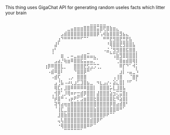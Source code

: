 This thing uses GigaChat API for generating random useles facts which litter your brain

⠀⠀⠀⠀⠀⠀⠀⠀⠀⠀⠀⠀⠀⠀⠀⠀⠀⠀⠀⠀⠀⠀⠀⠀⠀⠀⣀⣀⣀⣀⣀
⠀⠀⠀⠀⠀⠀⠀⠀⠀⠀⠀⠀⠀⠀⠀⠀⠀⠀⠀⣀⣤⣶⣶⣶⣿⣿⣿⣿⣭⣿⢟⣿⣷⣶⣄
⠀⠀⠀⠀⠀⠀⠀⠀⠀⠀⠀⠀⠀⠀⠀⠀⠀⣠⣾⣿⣿⣿⣿⣿⣿⣿⣿⣿⡿⢡⢾⣷⣿⣿⣿⣻⣦⣄
⠀⠀⠀⠀⠀⠀⠀⠀⠀⠀⠀⠀⠀⠀⠀⠀⣰⠙⠛⠛⠛⠛⠛⠋⠉⠁⠀⠀⠀⠀⠛⠛⣟⣻⣿⣟⣛⣟⣧
⠀⠀⠀⠀⠀⠀⠀⠀⠀⠀⠀⠀⠀⠀⠀⣼⠃⠀⠀⠀⠀⠀⠀⠀⠀⠀⠀⠀⠀⠀⠀⠘⢿⣿⣿⣟⣻⣿⣿⣧
⠀⠀⠀⠀⠀⠀⠀⠀⠀⠀⠀⠀⠀⠀⢰⠃⠀⠀⠀⠀⠀⠀⠀⠀⠀⠀⠀⠀⠀⠀⠠⣬⡈⣻⣻⣿⣿⣯⣿⣿⡀
⠀⠀⠀⠀⠀⠀⠀⠀⠀⠀⠀⠀⠀⠀⠈⠀⠀⣶⠀⡀⠤⣀⣤⣴⣶⣭⣤⣄⠀⠀⠀⠀⠉⢩⣷⣻⣿⣿⣿⣿⡇
⠀⠀⠀⠀⠀⠀⠀⠀⠀⠀⠀⠀⠀⠀⠀⣠⣴⡘⢷⣶⠿⣿⣿⣯⣭⣤⣤⡉⠁⠀⠀⠀⠀⠀⢉⣿⣶⣾⣿⢿⡇
⠀⠀⠀⠀⠀⠀⠀⠀⠀⠀⠀⠀⢰⡿⠿⣿⣿⣇⡀⠀⠀⣿⣿⣿⣟⣫⣩⡩⢉⡀⠀⠀⠀⠀⠀⠿⡏⠙⠁⠺⡅
⠀⠀⠀⠀⠀⠀⠀⠀⠀⠀⠀⠀⠀⠠⣾⠿⣿⠇⠀⠀⠀⠙⣿⣿⡿⠛⠁⠀⠀⠀⠀⠀⠀⠀⠀⣰⡇⠠⣤⣀⠱
⠀⠀⠀⠀⠀⠀⠀⠀⠀⠀⠀⠀⠀⠀⠠⣾⢏⠀⠀⢀⡠⠀⣿⣿⣿⠀⠀⠀⠀⠀⠀⠀⠀⢠⢸⣿⠀⠀⠈⣿⡟
⠀⠀⠀⠀⠀⠀⠀⠀⠀⠀⠀⠀⠀⠀⠀⣠⢘⣧⠠⠴⢆⣰⣋⣹⣿⣦⣀⠀⠲⣆⣠⡔⠄⣵⣅⣿⡇⠘⠋⠀⠁
⠀⠀⠀⠀⠀⠀⠀⠀⠀⠀⠀⠀⠀⠀⠀⢿⣏⡄⣸⣿⠿⠿⠿⠿⠿⣿⣿⡇⠀⣿⣿⣿⡥⣇⣸⣿⣧
⠀⠀⠀⠀⠀⠀⠀⠀⠀⠀⠀⠀⠀⠀⢀⢺⡿⢁⡸⢿⠶⠖⣒⣾⡿⣿⣿⡇⣼⣿⣿⣿⣵⣲⢍⣭⣿⡆
⠀⠀⠀⠀⠀⠀⠀⠀⠀⠀⠀⠀⠀⠀⠘⡾⣿⠛⠐⢠⡶⠟⡋⣩⣶⣿⣿⣗⣿⣿⣿⣿⣿⣗⠻⣵⣿⡇
⠀⠀⠀⠀⠀⠀⠀⠀⠀⠀⠀⠀⠀⠀⠀⢽⢻⣴⢶⣶⣿⣿⣿⣿⣿⣿⣿⣿⣿⣿⣿⣿⡿⣿⣴⣾⣿⠃
⠀⠀⠀⠀⠀⠀⠀⠀⠀⠀⠀⠀⠀⠀⠀⠈⢸⣏⣀⣿⣿⣿⣿⣿⣿⣿⣿⣷⣿⣿⣿⣿⣿⣿⠿⠛⠁
⠀⠀⠀⠀⠀⠀⠀⠀⠀⠀⠀⠀⠀⠀⠀⠀⣸⣿⣷⣿⣿⣿⣿⣿⣿⣿⣿⣿⣿⣿⡿⠟⠉⠁
⠀⠀⠀⠀⠀⠀⠀⠀⠀⠀⠀⠀⠀⠀⠀⠀⢤⢧⣿⣿⣿⣿⣿⣿⣿⣿⣾⣿⡿⠋
⠀⠀⠀⠀⠀⠀⠀⠀⠀⠀⠀⠀⠀⠀⠀⠀⠐⢿⣿⣿⣿⣿⣿⣿⣿⠿⠟⠉
⠀⠀⠀⠀⠀⠀⠀⠀⠀⠀⠀⠀⠀⠀⠀⠀⠀⠀⠉⠉⠉⠉⠉⠁

